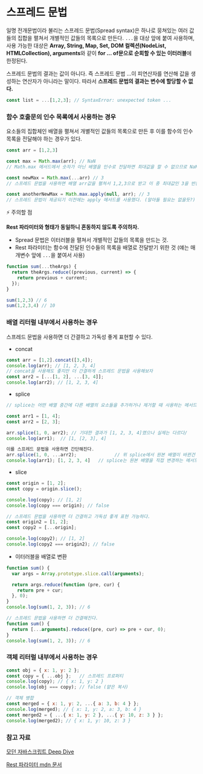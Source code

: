 # 스프레드 문법



일명 전개문법이라 불리는 스프레드 문법(Spread syntax)은 하나로 뭉쳐있는 여러 값들의 집합을 펼쳐서 개별적인 값들의 목록으로 만든다. `...`을 대상 앞에 붙여 사용하며, 사용 가능한 대상은 **Array, String, Map, Set, DOM 컬렉션(NodeList, HTMLCollection), arguments**와 같이 **for ... of문으로 순회할 수 있는 이터러블**에 한정된다. 



스프레드 문법의 결과는 값이 아니다. 즉 스프레드 문법 ...이 피연산자를 연산해 값을 생성하는 연산자가 아니라는 말이다. 따라서 **스프레드 문법의 결과는 변수에 할당할 수 없다.**

```js
const list = ...[1,2,3]; // SyntaxError: unexpected token ...
```



### 함수 호출문의 인수 목록에서 사용하는 경우

요소들의 집합체인 배열을 펼쳐서 개별적인 값들의 목록으로 만든 후 이를 함수의 인수 목록을 전달해야 하는 경우가 있다.

```js
const arr = [1,2,3]

const max = Math.max(arr); // NaN
// Math.max 메서드에서 숫자가 아닌 배열을 인수로 전달하면 최대값을 할 수 없으므로 NaN을 반환한다.

const newMax = Math.max(...arr) // 3
// 스프레드 문법을 사용하면 배열 arr값을 펼쳐서 1,2,3으로 받고 이 중 최대값인 3을 반환한다.

const anotherNewMax = Math.max.apply(null, arr); // 3
// 스프레드 문법이 제공되기 이전에는 apply 메서드를 사용했다. (알아둘 필요는 없을듯?)
```

⚡️ 주의할 점 

**Rest 파라미터와 형태가 동일하니 혼동하지 않도록 주의하자.**

- Spread 문법은 이터러블을 펼쳐서 개별적인 값들의 목록을 만드는 것.
- Rest 파라미터는 함수에 전달된 인수들의 목록을 배열로 전달받기 위한 것 (얘는 매개변수 앞에 `...`을 붙여서 사용)

```js
function sum(...theArgs) {
  return theArgs.reduce((previous, current) => {
    return previous + current;
  });
}

sum(1,2,3) // 6
sum(1,2,3,4) // 10
```



### 배열 리터럴 내부에서 사용하는 경우

스프레드 문법을 사용하면 더 간결하고 가독성 좋게 표현할 수 있다.

- concat

```js
const arr = [1,2].concat([3,4]);
console.log(arr); // [1, 2, 3, 4]
// concat을 사용해도 좋지만 더 간결하게 스프레드 문법을 사용해보자
const arr2 = [...[1, 2], ...[3, 4]];
console.log(arr2); // [1, 2, 3, 4]
```

- splice

```js
// splice는 어떤 배열 중간에 다른 배열의 요소들을 추가하거나 제거할 때 사용하는 메서드이다.

const arr1 = [1, 4];
const arr2 = [2, 3];

arr.splice(1, 0, arr2); // 기대한 결과가 [1, 2, 3, 4]였으나 실제는 다르다/
console.log(arr1);  // [1, [2, 3], 4]

이를 스프레드 문법을 사용하면 간단해진다.
arr.splice(1, 0, ...arr2);				// 위 splice에서 원본 배열이 바뀐건 생략했지만 항상 명심하자
console.log(arr1); [1, 2, 3, 4]   // splice는 원본 배열을 직접 변경하는 메서드다.
```

- slice

```js
const origin = [1, 2];
const copy = origin.slice();

console.log(copy); // [1, 2]
console.log(copy === origin); // false

// 스프레드 문법을 사용하면 더 간결하고 가독성 좋게 표현 가능하다.
const origin2 = [1, 2];
const copy2 = [...origin];

console.log(copy2); // [1, 2]
console.log(copy2 === origin2); // false
```

- 이터러블을 배열로 변환

```js
function sum() {
  var args = Array.prototype.slice.call(arguments);

  return args.reduce(function (pre, cur) {
    return pre + cur;
  }, 0);
}
console.log(sum(1, 2, 3)); // 6

// 스프레드 문법을 사용하면 더 간결해진다.
function sum() {
  return [...arguments].reduce((pre, cur) => pre + cur, 0);
}
console.log(sum(1, 2, 3)); // 6
```



### 객체 리터럴 내부에서 사용하는 경우

```js
const obj = { x: 1, y: 2 };
const copy = { ...obj };   // 스프레드 프로퍼티
console.log(copy); // { x: 1, y: 2 }
console.log(obj === copy); // false (얕은 복사)

// 객체 병합
const merged = { x: 1, y: 2, ...{ a: 3, b: 4 } };
console.log(merged); // { x: 1, y: 2, a: 3, b: 4 }
const merged2 = { ...{ x: 1, y: 2 }, ...{ y: 10, z: 3 } };
console.log(merged2); // { x: 1, y: 10, z: 3 }
```



### 참고 자료

[모던 자바스크립트 Deep Dive](http://www.kyobobook.co.kr/product/detailViewKor.laf?ejkGb=KOR&mallGb=KOR&barcode=9791158392239&orderClick=LEa&Kc=)

[Rest 파라미터 mdn 문서](https://developer.mozilla.org/ko/docs/Web/JavaScript/Reference/Functions/rest_parameters)

